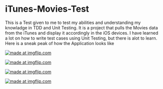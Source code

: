 # iTunes-Movies-Test

This is a Test given to me to test my abilities and understanding my knowladge in TDD and Unit Testing.
It is a project that pulls the Movies data from the iTunes and display it accordingly in the iOS devices.
I have learned a lot on how to write test cases using Unit Testing, but there is alot to learn.
Here is a sneak peak of how the Application looks like

<a href="https://imgflip.com/i/36puu5"><img src="https://i.imgflip.com/36puu5.jpg" title="made at imgflip.com"/></a>




<a href="https://imgflip.com/i/36pv2v"><img src="https://i.imgflip.com/36pv2v.jpg" title="made at imgflip.com"/></a>




<a href="https://imgflip.com/i/36pv3v"><img src="https://i.imgflip.com/36pv3v.jpg" title="made at imgflip.com"/></a>




<a href="https://imgflip.com/i/36pv4w"><img src="https://i.imgflip.com/36pv4w.jpg" title="made at imgflip.com"/></a>
